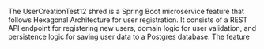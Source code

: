 The UserCreationTest12 shred is a Spring Boot microservice feature that follows Hexagonal Architecture for user registration. It consists of a REST API endpoint for registering new users, domain logic for user validation, and persistence logic for saving user data to a Postgres database. The feature